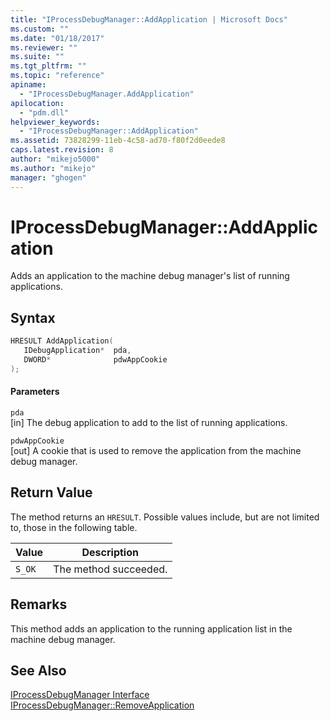 ```yaml
---
title: "IProcessDebugManager::AddApplication | Microsoft Docs"
ms.custom: ""
ms.date: "01/18/2017"
ms.reviewer: ""
ms.suite: ""
ms.tgt_pltfrm: ""
ms.topic: "reference"
apiname: 
  - "IProcessDebugManager.AddApplication"
apilocation: 
  - "pdm.dll"
helpviewer_keywords: 
  - "IProcessDebugManager::AddApplication"
ms.assetid: 73828299-11eb-4c58-ad70-f80f2d0eede8
caps.latest.revision: 8
author: "mikejo5000"
ms.author: "mikejo"
manager: "ghogen"
---
```

# IProcessDebugManager::AddApplication
Adds an application to the machine debug manager's list of running applications.  
  
## Syntax  
  
```cpp
HRESULT AddApplication(  
   IDebugApplication*  pda,  
   DWORD*              pdwAppCookie  
);  
```  
  
#### Parameters  
 `pda`  
 [in] The debug application to add to the list of running applications.  
  
 `pdwAppCookie`  
 [out] A cookie that is used to remove the application from the machine debug manager.  
  
## Return Value  
 The method returns an `HRESULT`. Possible values include, but are not limited to, those in the following table.  
  
|Value|Description|  
|-----------|-----------------|  
|`S_OK`|The method succeeded.|  
  
## Remarks  
 This method adds an application to the running application list in the machine debug manager.  
  
## See Also  
 [IProcessDebugManager Interface](../../winscript/reference/iprocessdebugmanager-interface.md)   
 [IProcessDebugManager::RemoveApplication](../../winscript/reference/iprocessdebugmanager-removeapplication.md)